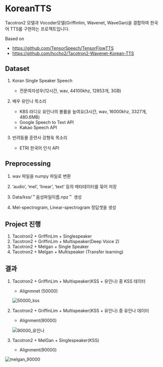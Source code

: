 # KoreanTTS

Tacotron2 모델과 Vocoder모델(Griffinlim, Wavenet, WaveGan)을 결합하여 한국어  TTS를 구현하는 프로젝트입니다. 

Based on

- https://github.com/TensorSpeech/TensorFlowTTS
- https://github.com/hccho2/Tacotron2-Wavenet-Korean-TTS



## Dataset

1. Koran Single Speaker Speech
   - 전문여자성우(12시간, wav, 44100khz, 12853개, 3GB)

2. 배우 유인나 목소리
   - KBS 라디오 유인나의 볼륨을 높여요(3시간, wav, 16000khz, 3327개, 480.6MB)
   - Google Speech to Text API
   - Kakao Speech API

3. 반려동물 훈련사 강형욱 목소리

   - ETRI 한국어 인식 API

   

## Preprocessing

1. wav 파일을 numpy 파일로 변환

2. ‘audio’, ‘mel’, ‘linear’, ‘text’ 등의 메타데이터를 묶어 저장 

3. Data/kss/＂음성파일이름.npz＂ 생성

4. Mel-spectrogram, Linear-spectrogram 정답셋을 생성



## Project 진행

1. Tacotron2 + GriffinLim + Singlespeaker
2. Tacotron2 + GriffinLim + Multispeaker(Deep Voice 2)
3. Tacotron2 + Melgan + Single Speaker
4. Tacotron2 + Melgan + Multispeaker (Transfer learning)



## 결과 

1. Tacotron2 + GriffinLim + Multispeaker(KSS + 유인나) 중 KSS 데이터 

   - Alignmnet (50000)

   ![50000_kss](https://user-images.githubusercontent.com/67999107/98225804-8b732000-1f98-11eb-8c4b-bc9a52a7443f.png)

2. Tacotron2 + GriffinLim + Multispeaker(KSS + 유인나) 중 유인나 데이터 

   - Alignment(90000)

   ![90000_유인나](https://user-images.githubusercontent.com/67999107/98225863-9a59d280-1f98-11eb-8dd1-e2955402e825.png)

3. Tacotron2 + MelGan + Singlespeaker(KSS)

   - Alignment(90000)

  ![melgan_90000](https://user-images.githubusercontent.com/67999107/98225892-a2b20d80-1f98-11eb-850b-0ce0d192696f.png)

